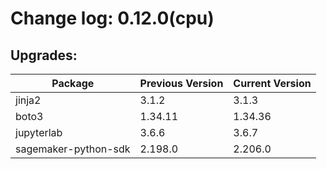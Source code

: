 # Change log: 0.12.0(cpu)

## Upgrades: 

Package | Previous Version | Current Version
---|---|---
jinja2|3.1.2|3.1.3
boto3|1.34.11|1.34.36
jupyterlab|3.6.6|3.6.7
sagemaker-python-sdk|2.198.0|2.206.0
